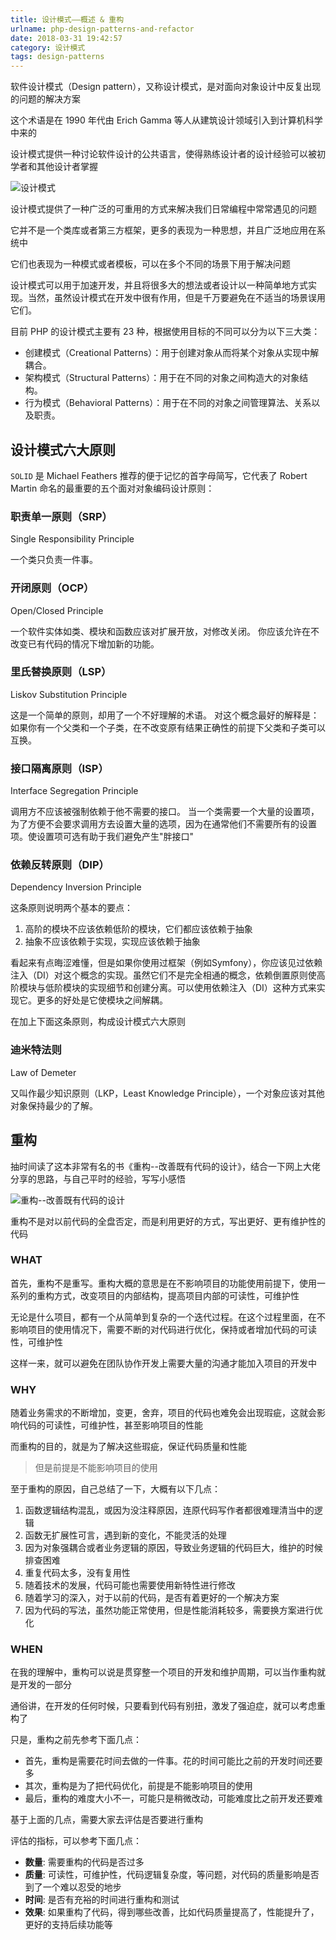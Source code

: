 ```yaml
---
title: 设计模式——概述 & 重构
urlname: php-design-patterns-and-refactor
date: 2018-03-31 19:42:57
category: 设计模式
tags: design-patterns
---
```


软件设计模式（Design pattern），又称设计模式，是对面向对象设计中反复出现的问题的解决方案

这个术语是在 1990 年代由 Erich Gamma 等人从建筑设计领域引入到计算机科学中来的

设计模式提供一种讨论软件设计的公共语言，使得熟练设计者的设计经验可以被初学者和其他设计者掌握

<!-- more -->

![设计模式](https://i.imgtg.com/2022/08/23/K6Ltc.jpg)

设计模式提供了一种广泛的可重用的方式来解决我们日常编程中常常遇见的问题

它并不是一个类库或者第三方框架，更多的表现为一种思想，并且广泛地应用在系统中

它们也表现为一种模式或者模板，可以在多个不同的场景下用于解决问题

设计模式可以用于加速开发，并且将很多大的想法或者设计以一种简单地方式实现。当然，虽然设计模式在开发中很有作用，但是千万要避免在不适当的场景误用它们。

目前 PHP 的设计模式主要有 23 种，根据使用目标的不同可以分为以下三大类：

- 创建模式（Creational Patterns）：用于创建对象从而将某个对象从实现中解耦合。
- 架构模式（Structural Patterns）：用于在不同的对象之间构造大的对象结构。
- 行为模式（Behavioral Patterns）：用于在不同的对象之间管理算法、关系以及职责。

## 设计模式六大原则

`SOLID` 是 Michael Feathers 推荐的便于记忆的首字母简写，它代表了 Robert Martin 命名的最重要的五个面对对象编码设计原则：

### 职责单一原则（SRP）

Single Responsibility Principle

一个类只负责一件事。

### 开闭原则（OCP）

Open/Closed Principle

一个软件实体如类、模块和函数应该对扩展开放，对修改关闭。
你应该允许在不改变已有代码的情况下增加新的功能。

### 里氏替换原则（LSP）

Liskov Substitution Principle

这是一个简单的原则，却用了一个不好理解的术语。
对这个概念最好的解释是：如果你有一个父类和一个子类，在不改变原有结果正确性的前提下父类和子类可以互换。

### 接口隔离原则（ISP）

Interface Segregation Principle

调用方不应该被强制依赖于他不需要的接口。
当一个类需要一个大量的设置项，为了方便不会要求调用方去设置大量的选项，因为在通常他们不需要所有的设置项。使设置项可选有助于我们避免产生"胖接口"

### 依赖反转原则（DIP）

Dependency Inversion Principle

这条原则说明两个基本的要点：

1. 高阶的模块不应该依赖低阶的模块，它们都应该依赖于抽象
2. 抽象不应该依赖于实现，实现应该依赖于抽象

看起来有点晦涩难懂，但是如果你使用过框架（例如Symfony），你应该见过依赖注入（DI）对这个概念的实现。虽然它们不是完全相通的概念，依赖倒置原则使高阶模块与低阶模块的实现细节和创建分离。可以使用依赖注入（DI）这种方式来实现它。更多的好处是它使模块之间解耦。

在加上下面这条原则，构成设计模式六大原则

### 迪米特法则

Law of Demeter

又叫作最少知识原则（LKP，Least Knowledge Principle），一个对象应该对其他对象保持最少的了解。

## 重构

抽时间读了这本非常有名的书《重构--改善既有代码的设计》，结合一下网上大佬分享的思路，与自己平时的经验，写写小感悟

![重构--改善既有代码的设计](https://i.imgtg.com/2022/08/09/A44jg.jpg)

重构不是对以前代码的全盘否定，而是利用更好的方式，写出更好、更有维护性的代码

### WHAT

首先，重构不是重写。重构大概的意思是在不影响项目的功能使用前提下，使用一系列的重构方式，改变项目的内部结构，提高项目内部的可读性，可维护性

无论是什么项目，都有一个从简单到复杂的一个迭代过程。在这个过程里面，在不影响项目的使用情况下，需要不断的对代码进行优化，保持或者增加代码的可读性，可维护性

这样一来，就可以避免在团队协作开发上需要大量的沟通才能加入项目的开发中

### WHY

随着业务需求的不断增加，变更，舍弃，项目的代码也难免会出现瑕疵，这就会影响代码的可读性，可维护性，甚至影响项目的性能

而重构的目的，就是为了解决这些瑕疵，保证代码质量和性能

> 但是前提是不能影响项目的使用

至于重构的原因，自己总结了一下，大概有以下几点：

1. 函数逻辑结构混乱，或因为没注释原因，连原代码写作者都很难理清当中的逻辑
2. 函数无扩展性可言，遇到新的变化，不能灵活的处理
3. 因为对象强耦合或者业务逻辑的原因，导致业务逻辑的代码巨大，维护的时候排查困难
4. 重复代码太多，没有复用性
5. 随着技术的发展，代码可能也需要使用新特性进行修改
6. 随着学习的深入，对于以前的代码，是否有着更好的一个解决方案
7. 因为代码的写法，虽然功能正常使用，但是性能消耗较多，需要换方案进行优化

### WHEN

在我的理解中，重构可以说是贯穿整一个项目的开发和维护周期，可以当作重构就是开发的一部分

通俗讲，在开发的任何时候，只要看到代码有别扭，激发了强迫症，就可以考虑重构了

只是，重构之前先参考下面几点：

- 首先，重构是需要花时间去做的一件事。花的时间可能比之前的开发时间还要多
- 其次，重构是为了把代码优化，前提是不能影响项目的使用
- 最后，重构的难度大小不一，可能只是稍微改动，可能难度比之前开发还要难

基于上面的几点，需要大家去评估是否要进行重构

评估的指标，可以参考下面几点：

- **数量**: 需要重构的代码是否过多
- **质量**: 可读性，可维护性，代码逻辑复杂度，等问题，对代码的质量影响是否到了一个难以忍受的地步
- **时间**: 是否有充裕的时间进行重构和测试
- **效果**: 如果重构了代码，得到哪些改善，比如代码质量提高了，性能提升了，更好的支持后续功能等

